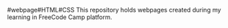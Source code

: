 #webpage#HTML#CSS
This repository holds webpages created during my learning in FreeCode Camp platform.
